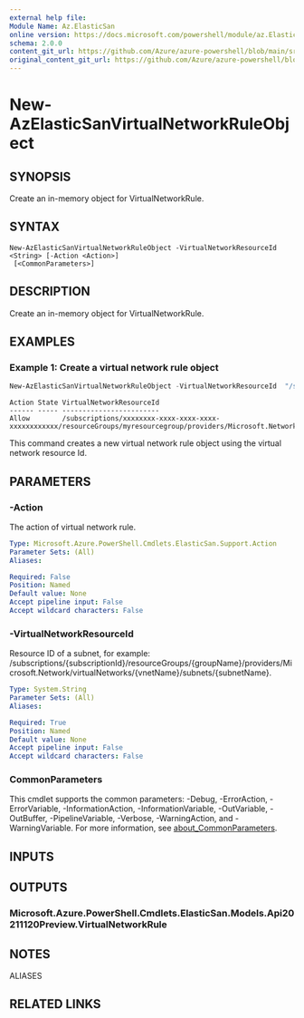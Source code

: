 ```yaml
---
external help file: 
Module Name: Az.ElasticSan
online version: https://docs.microsoft.com/powershell/module/az.ElasticSan/new-AzElasticSanVirtualNetworkRuleObject
schema: 2.0.0
content_git_url: https://github.com/Azure/azure-powershell/blob/main/src/ElasticSan/help/New-AzElasticSanVirtualNetworkRuleObject.md
original_content_git_url: https://github.com/Azure/azure-powershell/blob/main/src/ElasticSan/help/New-AzElasticSanVirtualNetworkRuleObject.md
---
```


# New-AzElasticSanVirtualNetworkRuleObject

## SYNOPSIS
Create an in-memory object for VirtualNetworkRule.

## SYNTAX

```
New-AzElasticSanVirtualNetworkRuleObject -VirtualNetworkResourceId <String> [-Action <Action>]
 [<CommonParameters>]
```

## DESCRIPTION
Create an in-memory object for VirtualNetworkRule.

## EXAMPLES

### Example 1: Create a virtual network rule object 
```powershell
New-AzElasticSanVirtualNetworkRuleObject -VirtualNetworkResourceId  "/subscriptions/xxxxxxxx-xxxx-xxxx-xxxx-xxxxxxxxxxxx/resourceGroups/myresourcegroup/providers/Microsoft.Network/virtualNetworks/myvnet/subnets/subnet1" -Action Allow
```

```output
Action State VirtualNetworkResourceId                                                                                                                       
------ ----- ------------------------                                                                                                                       
Allow        /subscriptions/xxxxxxxx-xxxx-xxxx-xxxx-xxxxxxxxxxxx/resourceGroups/myresourcegroup/providers/Microsoft.Network/virtualNetworks/myvnet/subnets/subnet1
```

This command creates a new virtual network rule object using the virtual network resource Id.

## PARAMETERS

### -Action
The action of virtual network rule.

```yaml
Type: Microsoft.Azure.PowerShell.Cmdlets.ElasticSan.Support.Action
Parameter Sets: (All)
Aliases:

Required: False
Position: Named
Default value: None
Accept pipeline input: False
Accept wildcard characters: False
```

### -VirtualNetworkResourceId
Resource ID of a subnet, for example: /subscriptions/{subscriptionId}/resourceGroups/{groupName}/providers/Microsoft.Network/virtualNetworks/{vnetName}/subnets/{subnetName}.

```yaml
Type: System.String
Parameter Sets: (All)
Aliases:

Required: True
Position: Named
Default value: None
Accept pipeline input: False
Accept wildcard characters: False
```

### CommonParameters
This cmdlet supports the common parameters: -Debug, -ErrorAction, -ErrorVariable, -InformationAction, -InformationVariable, -OutVariable, -OutBuffer, -PipelineVariable, -Verbose, -WarningAction, and -WarningVariable. For more information, see [about_CommonParameters](http://go.microsoft.com/fwlink/?LinkID=113216).

## INPUTS

## OUTPUTS

### Microsoft.Azure.PowerShell.Cmdlets.ElasticSan.Models.Api20211120Preview.VirtualNetworkRule

## NOTES

ALIASES

## RELATED LINKS

